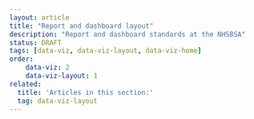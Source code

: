 ```yaml
---
layout: article
title: "Report and dashboard layout"
description: "Report and dashboard standards at the NHSBSA"
status: DRAFT
tags: [data-viz, data-viz-layout, data-viz-home]
order:
    data-viz: 2
    data-viz-layout: 1
related:
  title: 'Articles in this section:'
  tag: data-viz-layout
---
```

